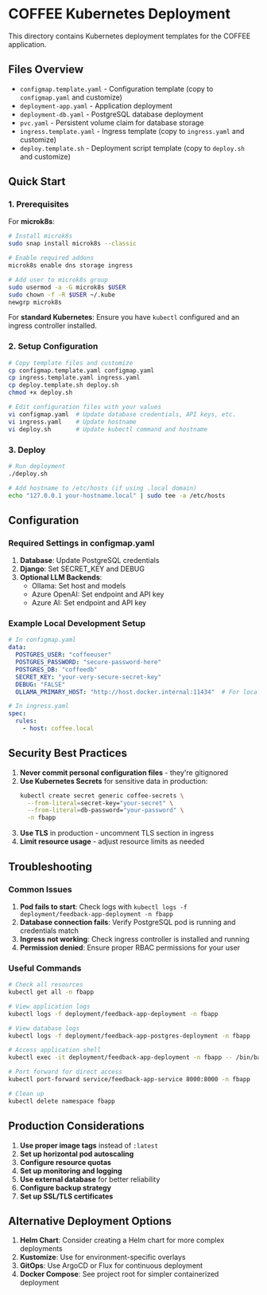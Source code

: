 # COFFEE Kubernetes Deployment

This directory contains Kubernetes deployment templates for the COFFEE application.

## Files Overview

- `configmap.template.yaml` - Configuration template (copy to `configmap.yaml` and customize)
- `deployment-app.yaml` - Application deployment
- `deployment-db.yaml` - PostgreSQL database deployment  
- `pvc.yaml` - Persistent volume claim for database storage
- `ingress.template.yaml` - Ingress template (copy to `ingress.yaml` and customize)
- `deploy.template.sh` - Deployment script template (copy to `deploy.sh` and customize)

## Quick Start

### 1. Prerequisites

For **microk8s**:
```bash
# Install microk8s
sudo snap install microk8s --classic

# Enable required addons
microk8s enable dns storage ingress

# Add user to microk8s group
sudo usermod -a -G microk8s $USER
sudo chown -f -R $USER ~/.kube
newgrp microk8s
```

For **standard Kubernetes**: Ensure you have `kubectl` configured and an ingress controller installed.

### 2. Setup Configuration

```bash
# Copy template files and customize
cp configmap.template.yaml configmap.yaml
cp ingress.template.yaml ingress.yaml
cp deploy.template.sh deploy.sh
chmod +x deploy.sh

# Edit configuration files with your values
vi configmap.yaml  # Update database credentials, API keys, etc.
vi ingress.yaml    # Update hostname
vi deploy.sh       # Update kubectl command and hostname
```

### 3. Deploy

```bash
# Run deployment
./deploy.sh

# Add hostname to /etc/hosts (if using .local domain)
echo "127.0.0.1 your-hostname.local" | sudo tee -a /etc/hosts
```

## Configuration

### Required Settings in configmap.yaml

1. **Database**: Update PostgreSQL credentials
2. **Django**: Set SECRET_KEY and DEBUG
3. **Optional LLM Backends**:
   - Ollama: Set host and models
   - Azure OpenAI: Set endpoint and API key
   - Azure AI: Set endpoint and API key

### Example Local Development Setup

```yaml
# In configmap.yaml
data:
  POSTGRES_USER: "coffeeuser"
  POSTGRES_PASSWORD: "secure-password-here"
  POSTGRES_DB: "coffeedb"
  SECRET_KEY: "your-very-secure-secret-key"
  DEBUG: "FALSE"
  OLLAMA_PRIMARY_HOST: "http://host.docker.internal:11434"  # For local Ollama
```

```yaml
# In ingress.yaml
spec:
  rules:
    - host: coffee.local
```

## Security Best Practices

1. **Never commit personal configuration files** - they're gitignored
2. **Use Kubernetes Secrets** for sensitive data in production:
   ```bash
   kubectl create secret generic coffee-secrets \
     --from-literal=secret-key="your-secret" \
     --from-literal=db-password="your-password" \
     -n fbapp
   ```
3. **Use TLS** in production - uncomment TLS section in ingress
4. **Limit resource usage** - adjust resource limits as needed

## Troubleshooting

### Common Issues

1. **Pod fails to start**: Check logs with `kubectl logs -f deployment/feedback-app-deployment -n fbapp`
2. **Database connection fails**: Verify PostgreSQL pod is running and credentials match
3. **Ingress not working**: Check ingress controller is installed and running
4. **Permission denied**: Ensure proper RBAC permissions for your user

### Useful Commands

```bash
# Check all resources
kubectl get all -n fbapp

# View application logs
kubectl logs -f deployment/feedback-app-deployment -n fbapp

# View database logs
kubectl logs -f deployment/feedback-app-postgres-deployment -n fbapp

# Access application shell
kubectl exec -it deployment/feedback-app-deployment -n fbapp -- /bin/bash

# Port forward for direct access
kubectl port-forward service/feedback-app-service 8000:8000 -n fbapp

# Clean up
kubectl delete namespace fbapp
```

## Production Considerations

1. **Use proper image tags** instead of `:latest`
2. **Set up horizontal pod autoscaling**
3. **Configure resource quotas**
4. **Set up monitoring and logging**
5. **Use external database** for better reliability
6. **Configure backup strategy**
7. **Set up SSL/TLS certificates**

## Alternative Deployment Options

1. **Helm Chart**: Consider creating a Helm chart for more complex deployments
2. **Kustomize**: Use for environment-specific overlays
3. **GitOps**: Use ArgoCD or Flux for continuous deployment
4. **Docker Compose**: See project root for simpler containerized deployment